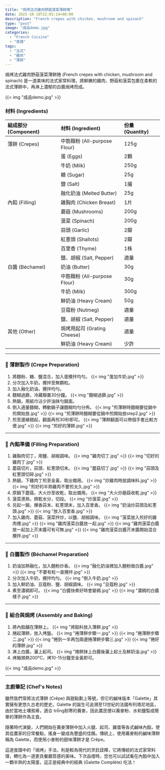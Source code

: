 ```yaml
---
title: "焗烤法式雞肉野菇菠菜薄餅捲"
date: 2025-10-10T22:01:14+08:00
description: "French crepes with chicken, mushroom and spinach"
type: "post"
image: "成品demo.jpg"
categories:
  - "French Cuisine"
  - "食譜"
tags:
  - "法式"
  - "雞肉"
  - "薄餅"
---
```

焗烤法式雞肉野菇菠菜薄餅捲 (French crepes with chicken, mushroom and spinach) 是一道美味的法式家常料理，將鮮嫩的雞肉、野菇和菠菜包裹在柔軟的法式薄餅中，再淋上濃郁的白醬焗烤而成。

{{< img "成品demo.jpg" >}}

### 材料 (Ingredients)

| 組成部分 (Component) | 材料 (Ingredient)            | 份量 (Quantity) |
| :------------------- | :--------------------------- | :-------------- |
| 薄餅 (Crepes)        | 中筋麵粉 (All-purpose Flour) | 125g            |
|                      | 蛋 (Eggs)                    | 2顆             |
|                      | 牛奶 (Milk)                  | 250g            |
|                      | 糖 (Sugar)                   | 25g             |
|                      | 鹽 (Salt)                    | 1撮             |
|                      | 融化奶油 (Melted Butter)     | 25g             |
| 內餡 (Filling)       | 雞胸肉 (Chicken Breast)      | 1片             |
|                      | 蘑菇 (Mushrooms)             | 200g            |
|                      | 菠菜 (Spinach)               | 200g            |
|                      | 蒜頭 (Garlic)                | 2瓣             |
|                      | 紅蔥頭 (Shallots)            | 2瓣             |
|                      | 百里香 (Thyme)               | 1株             |
|                      | 鹽、胡椒 (Salt, Pepper)      | 適量            |
| 白醬 (Béchamel)     | 奶油 (Butter)                | 30g             |
|                      | 中筋麵粉 (All-purpose Flour) | 30g             |
|                      | 牛奶 (Milk)                  | 300g            |
|                      | 鮮奶油 (Heavy Cream)         | 50g             |
|                      | 豆蔻粉 (Nutmeg)              | 適量            |
|                      | 鹽、胡椒 (Salt, Pepper)      | 適量            |
| 其他 (Other)         | 焗烤用起司 (Grating Cheese)  | 適量            |
|                      | 鮮奶油 (Heavy Cream)         | 少許            |

---

### 🥞 薄餅製作 (Crepe Preparation)

1. 將麵粉、糖、鹽混合，加入蛋攪拌均勻。
   {{< img "蛋加牛奶.jpg" >}}
2. 分次加入牛奶，攪拌至無顆粒。
3. 加入融化奶油，攪拌均勻。
4. 麵糊過篩，冷藏靜置30分鐘。
   {{< img "麵糊過篩.jpg" >}}
5. 熱鍋，用紙巾沾少許油抹勻鍋面。
6. 倒入適量麵糊，轉動鍋子讓麵糊均勻分佈。
   {{< img "煎薄餅時麵糊要從鍋中煎開始放.jpg" >}}
   {{< img "煎薄餅時麵糊要從鍋中煎開始放step2.jpg" >}}
7. 煎至邊緣翹起，翻面再煎30秒即可。
   {{< img "薄餅翻面可以帶個手套比較方便.jpg" >}}
   {{< img "煎好的薄餅.jpg" >}}

---

### 🍗 內餡準備 (Filling Preparation)

1. 雞胸肉切丁，用鹽、胡椒調味。
   {{< img "雞肉切丁.jpg" >}}
   {{< img "切好的雞肉丁.jpg" >}}
2. 蘑菇切片，蒜頭、紅蔥頭切末。
   {{< img "蘑菇切丁.jpg" >}}
   {{< img "蒜頭及紅蔥頭切碎.jpg" >}}
3. 熱鍋，下雞肉丁煎至金黃，取出備用。
   {{< img "炒雞肉時放調味料.jpg" >}}
   {{< img "煎好的半熟雞肉不要煎太久.jpg" >}}
4. 原鍋下蘑菇，大火炒至收乾，取出備用。
   {{< img "大火炒磨菇收乾.jpg" >}}
5. 菠菜燙熟，擠乾水分，切段。
   {{< img "炒菠菜.jpg" >}}
6. 另起一鍋，爆香蒜末、紅蔥頭末，加入百里香。
   {{< img "奶油炒蒜頭及紅蔥頭.jpg" >}}
   {{< img "放入百里香.jpg" >}}
7. 加入雞肉、蘑菇、菠菜拌炒，以鹽、胡椒調味。
   {{< img "菠菜放入煎好的雞肉裡.jpg" >}}
   {{< img "雞肉菠菜白醬放一起.jpg" >}}
   {{< img "雞肉菠菜白醬放一起加上芥末醬可有可無.jpg" >}}
   {{< img "雞肉菠菜白醬芥末醬開始混合攪拌.jpg" >}}

---

### 🥛 白醬製作 (Béchamel Preparation)

1. 奶油加熱融化，加入麵粉炒香。
   {{< img "融化奶油裡加入麵粉做白醬.jpg" >}}
   {{< img "不要有粒一直攪拌.jpg" >}}
2. 分次加入牛奶，攪拌均勻。
   {{< img "倒入牛奶.jpg" >}}
3. 加入鮮奶油、豆蔻粉、鹽、胡椒調味。
   {{< img "豆蔻粉.jpg" >}}
4. 煮至濃稠即可。
   {{< img "白醬快煮好時會變稠.jpg" >}}
   {{< img "濃稠的白醬樣子.jpg" >}}

---

### 🧀 組合與焗烤 (Assembly and Baking)

1. 將內餡鋪在薄餅上。
   {{< img "將餡料放入薄餅.jpg" >}}
2. 捲起薄餅，放入烤盤。
   {{< img "捲薄餅步驟一.jpg" >}}
   {{< img "捲薄餅步驟二.jpg" >}}
   {{< img "捲到一半再包兩邊捲薄餅步驟三.jpg" >}}
   {{< img "捲好的薄餅.jpg" >}}
3. 淋上白醬，灑上起司。
   {{< img "捲餅抹上白醬後灑上起士及鮮奶油.jpg" >}}
4. 烤箱預熱200°C，烤10-15分鐘至金黃即可。

{{< img "成品demo.jpg" >}}

---

### 主廚筆記 (Chef's Notes)

雖然我們常將法式薄餅 (Crêpe) 與甜點劃上等號，但它的鹹味版本「Galette」其實擁有更悠久古老的歷史。Galette 的誕生可追溯至13世紀的法國布列塔尼地區，由於當地土壤貧瘠，適合 trồng耐寒的蕎麥，因此農民便以蕎麥粉、水和鹽製成簡單的薄餅作為主食。

隨著時代演變，人們開始在蕎麥薄餅中加入火腿、起司、雞蛋等各式鹹味內餡，使其從農家的日常餐點，搖身一變成為豐盛的佳餚。傳統上，使用蕎麥粉的鹹味薄餅稱為 Galette，而使用小麥粉的甜味薄餅才是 Crêpe。

這道食譜中的「焗烤」手法，則是較為現代的烹飪詮釋，它將傳統的法式家常料理，轉化為一道更具餐廳質感的美味。下次品嚐時，您也可以試試看在內餡中加入一顆半熟的太陽蛋，這正是經典中的經典 (Galette Complète) 吃法！

